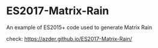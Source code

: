 # ES2017-Matrix-Rain


 An example of ES2015+ code used to generate Matrix Rain

check: <https://azder.github.io/ES2017-Matrix-Rain/>
